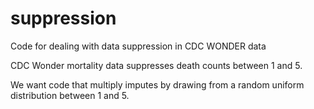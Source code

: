 # suppression
Code for dealing with data suppression in CDC WONDER data

CDC Wonder mortality data suppresses death counts between 1 and 5.

We want code that multiply imputes by drawing from a random uniform distribution between 1 and 5.
